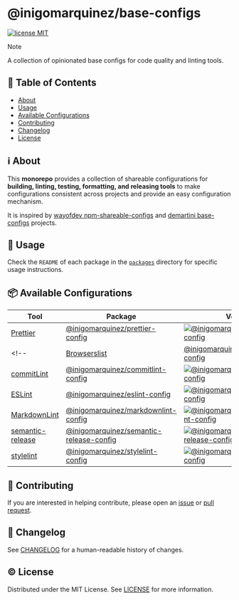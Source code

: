 # @inigomarquinez/base-configs <!-- omit in toc -->

[![license MIT][license-badge]][license-link]

> [!NOTE]
> A collection of opinionated base configs for code quality and linting tools.

## 📖 Table of Contents <!-- omit in toc -->

- [About](#ℹ️-about)
- [Usage](#📄-usage)
- [Available Configurations](#📦-available-configurations)
- [Contributing](#🧩-contributing)
- [Changelog](#📝-changelog)
- [License](#©️-license)


## ℹ️ About

This **monorepo** provides a collection of shareable configurations for **building, linting, testing, formatting, and releasing tools** to make configurations consistent across projects and provide an easy configuration mechanism.

It is inspired by [wayofdev npm-shareable-configs][wayofdev-npm-shareable-configs-link] and [demartini base-configs][demartini-base-configs-link] projects.


## 📄 Usage

Check the `README` of each package in the [`packages`][packages-link] directory for specific usage instructions.


## 📦 Available Configurations

| Tool | Package | Version |
| ---- | ------- | ------- |
| [Prettier][prettier-link] | [@inigomarquinez/prettier-config](./packages/prettier-config) | [![@inigomarquinez/prettier-config][prettier-badge]][prettier-npm] |
<!-- | [Browserslist][browserslist-link] | [@inigomarquinez/browserslist-config](./packages/browserslist-config) | [![@inigomarquinez/browserslist-config][browserslist-badge]][browserslist-npm] |
| [commitLint][commitlint-link] | [@inigomarquinez/commitlint-config](./packages/commitlint-config) | [![@inigomarquinez/commitlint-config][commitlint-badge]][commitlint-npm] |
| [ESLint][eslint-link] | [@inigomarquinez/eslint-config](./packages/eslint-config) | [![@inigomarquinez/eslint-config][eslint-badge]][eslint-npm] |
| [MarkdownLint][markdownlint-link] | [@inigomarquinez/markdownlint-config](./packages/markdownlint-config) | [![@inigomarquinez/markdownlint-config][markdownlint-badge]][markdownlint-npm] |
| [semantic-release][semantic-release-link] | [@inigomarquinez/semantic-release-config](./packages/semantic-release-config) | [![@inigomarquinez/semantic-release-config][semantic-release-badge]][semantic-release-npm] |
| [stylelint][stylelint-link] | [@inigomarquinez/stylelint-config](./packages/stylelint-config) | [![@inigomarquinez/stylelint-config][stylelint-badge]][stylelint-npm] | -->


## 🧩 Contributing

If you are interested in helping contribute, please open an [issue][issue-link] or [pull request][pull-request-link].


## 📝 Changelog

See [CHANGELOG][changelog-link] for a human-readable history of changes.


## ©️ License

Distributed under the MIT License. See [LICENSE][license-link] for more information.


<!-- links -->

[changelog-link]: ./CHANGELOG.md
[contributing-link]: https://github.com/inigomarquinez/.github/blob/main/CONTRIBUTING.md
[demartini-base-configs-link]: https://github.com/demartini/base-configs
[issue-link]: https://github.com/inigomarquinez/base-configs/issues
[license-link]: ./LICENSE
[packages-link]: ./packages
[pull-request-link]: https://github.com/inigomarquinez/base-configs/pulls
[wayofdev-npm-shareable-configs-link]: https://github.com/wayofdev/npm-shareable-configs

<!-- badges -->

[license-badge]: https://img.shields.io/github/license/inigomarquinez/base-configs?style=flat-square&labelColor=292a44&color=663399

<!-- available configurations table -->
[browserslist-badge]: https://img.shields.io/npm/v/@inigomarquinez/browserslist-config?style=flat-square&labelColor=292a44&color=663399
[browserslist-link]: https://github.com/browserslist/browserslist
[browserslist-npm]: https://www.npmjs.com/package/@inigomarquinez/browserslist-config

[commitlint-badge]: https://img.shields.io/npm/v/@inigomarquinez/commitlint-config?style=flat-square&labelColor=292a44&color=663399
[commitlint-link]: https://github.com/conventional-changelog/commitlint
[commitlint-npm]: https://www.npmjs.com/package/@inigomarquinez/commitlint-config

[eslint-badge]: https://img.shields.io/npm/v/@inigomarquinez/eslint-config?style=flat-square&labelColor=292a44&color=663399
[eslint-link]: https://github.com/eslint/eslint
[eslint-npm]: https://www.npmjs.com/package/@inigomarquinez/eslint-config

[markdownlint-badge]: https://img.shields.io/npm/v/@inigomarquinez/markdownlint-config?style=flat-square&labelColor=292a44&color=663399
[markdownlint-link]: https://github.com/DavidAnson/markdownlint
[markdownlint-npm]: https://www.npmjs.com/package/@inigomarquinez/markdownlint-config

[prettier-badge]: https://img.shields.io/npm/v/@inigomarquinez/prettier-config?style=flat-square&labelColor=292a44&color=663399
[prettier-link]: https://github.com/prettier/prettier
[prettier-npm]: https://www.npmjs.com/package/@inigomarquinez/prettier-config

[semantic-release-badge]: https://img.shields.io/npm/v/@inigomarquinez/semantic-release-config?style=flat-square&labelColor=292a44&color=663399
[semantic-release-link]: https://github.com/semantic-release/semantic-release
[semantic-release-npm]: https://www.npmjs.com/package/@inigomarquinez/semantic-release-config

[stylelint-badge]: https://img.shields.io/npm/v/@inigomarquinez/stylelint-config?style=flat-square&labelColor=292a44&color=663399
[stylelint-link]: https://github.com/stylelint/stylelint
[stylelint-npm]: https://www.npmjs.com/package/@inigomarquinez/stylelint-config
